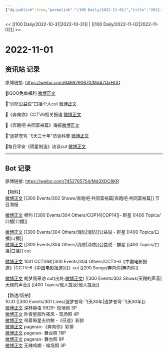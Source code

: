 ```yaml
---
{"dg-publish":true,"permalink":"/100 Daily/2022-11-01/","title":"2022-11-01","created":"2022-11-04T18:15:44.006+08:00","updated":"2023-01-09T17:24:38.169+08:00"}
---
```



<< [[100 Daily/2022-10-31\|2022-10-31]] | [[100 Daily/2022-11-02\|2022-11-02]] >>

# 2022-11-01

## 资讯站 记录

原博链接: https://weibo.com/6466290670/Md47QxHUD

🌟iQOO免单福利 [微博正文](https://m.weibo.cn/6466290670/4830974280207286)

🌟“消防公益说”口播个人cut [微博正文](https://m.weibo.cn/6466290670/4830988855413564)

🌟《奔向你》CCTV6相关报道 [微博正文](https://m.weibo.cn/6466290670/4831102491430671)

🌟《奔跑吧·共同富裕篇》海报[微博正文](https://m.weibo.cn/6466290670/4830940855273452)

🌟“逐梦苍穹 飞天三十年”访谈科普 [微博正文](https://m.weibo.cn/6466290670/4831096590835955)

🌟每日早安《明星制造》访谈cut [微博正文](https://m.weibo.cn/6466290670/4830921422801086)

---
## Bot 记录

原博链接: https://weibo.com/7452765754/Md3XDC8KR

【物料】  
[微博正文](http://weibo.com/5242381821/McYKmloOI) [[300 Events/302 Shows/奔跑吧·共同富裕篇\|奔跑吧·共同富裕篇]] 节目海报

[微博正文](https://m.weibo.cn/2286908003/4830949995713603) 相约 [[300 Events/304 Others/COP14\|COP14]]- 群星 [[400 Topics/口播\|口播]]

[微博正文](http://weibo.com/3549916270/McZRlBeyk) [[300 Events/304 Others/消防\|消防]]公益说 - 群星 [[400 Topics/口播\|口播]]  
[微博正文](https://weibo.com/6466290670/Md0a1mIjy) [[300 Events/304 Others/消防\|消防]]公益说 - 群星 [[400 Topics/口播\|口播]] cut

[微博正文](http://weibo.com/6466290670/Md37j60bl) 1031 CCTV6《[[300 Events/304 Others/CCTV-6《中国电影报道》\|CCTV-6《中国电影报道》]]》cut [[200 Songs/奔向你\|奔向你]]

[微博正文](http://weibo.com/3246571812/McZlNsXJZ) 胡梦周采访 cut(出处:[微博正文](http://weibo.com/7505998751/M6Yhx1pew)) [[300 Events/302 Shows/天赐的声音\|天赐的声音]] [[400 Topics/他人提及\|他人提及]]

【路透/饭拍】  
10.31 [[300 Events/301 Lives/逐梦苍穹·飞天30年\|逐梦苍穹·飞天30年]]:  
[微博正文](http://weibo.com/7466737334/McV7BdLvy) 深林静语 0929- 现场照 3P  
[微博正文](http://weibo.com/5801867386/Md3nl70qr) 昨夜星辰昨夜风 - 现场照 4P  
[微博正文](http://weibo.com/3246571812/Md3lKFIbJ) 带着啾星去钓鲸 -《征途》彩排  
[微博正文](http://weibo.com/7633014126/Md1Xny2oE) pageran-《奔向你》彩排  
[微博正文](http://weibo.com/7633014126/Md3zU0WNZ) pageran- 舞台照 18P  
[微博正文](http://weibo.com/7633014126/Md3Gebhus) pageran- 舞台照 9P  
[微博正文](https://m.weibo.cn/7495641082/4831137421069325) 无辣鸡翅 - 候场照 3P
